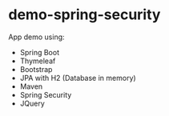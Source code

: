# demo-spring-security

App demo using:

- Spring Boot
- Thymeleaf
- Bootstrap
- JPA with H2 (Database in memory)
- Maven
- Spring Security
- JQuery
